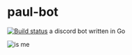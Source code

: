 # paul-bot
[![Build status](https://badge.buildkite.com/eaf8bd2512e818aed48d1bd28065aa2d9f8eaf52c2115da916.svg)](https://buildkite.com/beansquad/paul-bot)
a discord bot written in Go

![is me](https://pbs.twimg.com/media/Bu7Bm2PIgAESkQn.jpg)
